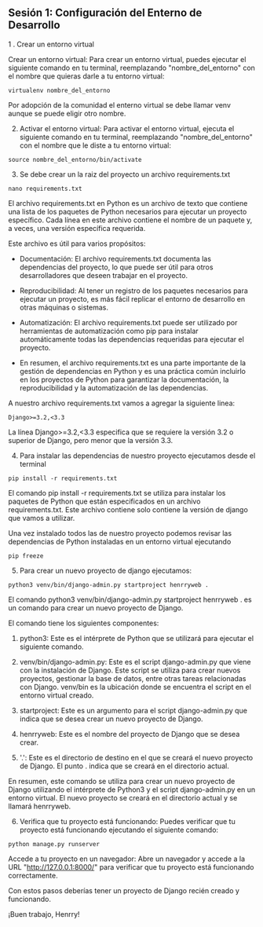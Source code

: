 ## Sesión 1: Configuración del Enterno de Desarrollo

1 . Crear un entorno virtual

Crear un entorno virtual: Para crear un entorno virtual, puedes ejecutar el siguiente comando en tu terminal, reemplazando "nombre_del_entorno" con el nombre que quieras darle a tu entorno virtual:

````
virtualenv nombre_del_entorno
````

Por adopción de la comunidad el enterno virtual se debe llamar venv
aunque se puede eligir otro nombre.

2. Activar el entorno virtual: Para activar el entorno virtual, ejecuta el siguiente comando en tu terminal, reemplazando "nombre_del_entorno" con el nombre que le diste a tu entorno virtual:


`````
source nombre_del_entorno/bin/activate
`````

3. Se debe crear un la raiz del proyecto un archivo requirements.txt

`````
nano requirements.txt
`````

El archivo requirements.txt en Python es un archivo de texto que contiene una lista de los paquetes de Python necesarios para ejecutar un proyecto específico. Cada línea en este archivo contiene el nombre de un paquete y, a veces, una versión específica requerida.

Este archivo es útil para varios propósitos:

- Documentación: El archivo requirements.txt documenta las dependencias del proyecto, lo que puede ser útil para otros desarrolladores que deseen trabajar en el proyecto.

- Reproducibilidad: Al tener un registro de los paquetes necesarios para ejecutar un proyecto, es más fácil replicar el entorno de desarrollo en otras máquinas o sistemas.

- Automatización: El archivo requirements.txt puede ser utilizado por herramientas de automatización como pip para instalar automáticamente todas las dependencias requeridas para ejecutar el proyecto.

- En resumen, el archivo requirements.txt es una parte importante de la gestión de dependencias en Python y es una práctica común incluirlo en los proyectos de Python para garantizar la documentación, la reproducibilidad y la automatización de las dependencias.

A nuestro archivo requirements.txt vamos a agregar la siguiente linea:

`````
Django>=3.2,<3.3
`````

La línea Django>=3.2,<3.3 especifica que se requiere la versión 3.2 o superior de Django, pero menor que la versión 3.3.

4. Para instalar las dependencias de nuestro proyecto ejecutamos desde el terminal

`````
pip install -r requirements.txt
``````

El comando pip install -r requirements.txt se utiliza para instalar los paquetes de Python que están especificados en un archivo requirements.txt. Este archivo contiene solo contiene la versión de django que vamos a utilizar. 

Una vez instalado todos las de nuestro proyecto podemos revisar las dependencias de Python instaladas en un entorno virtual ejecutando

`````
pip freeze
`````

5. Para crear un nuevo proyecto de django ejecutamos:

``````
python3 venv/bin/django-admin.py startproject henrryweb .
``````

El comando python3 venv/bin/django-admin.py startproject henrryweb . es un comando para crear un nuevo proyecto de Django.

El comando tiene los siguientes componentes:

1. python3: Este es el intérprete de Python que se utilizará para ejecutar el siguiente comando.

2. venv/bin/django-admin.py: Este es el script django-admin.py que viene con la instalación de Django. Este script se utiliza para crear nuevos proyectos, gestionar la base de datos, entre otras tareas relacionadas con Django. venv/bin es la ubicación donde se encuentra el script en el entorno virtual creado.

3. startproject: Este es un argumento para el script django-admin.py que indica que se desea crear un nuevo proyecto de Django.

4. henrryweb: Este es el nombre del proyecto de Django que se desea crear.

5. '.': Este es el directorio de destino en el que se creará el nuevo proyecto de Django. El punto . indica que se creará en el directorio actual.

En resumen, este comando se utiliza para crear un nuevo proyecto de Django utilizando el intérprete de Python3 y el script django-admin.py en un entorno virtual. El nuevo proyecto se creará en el directorio actual y se llamará henrryweb.

6. Verifica que tu proyecto está funcionando: Puedes verificar que tu proyecto está funcionando ejecutando el siguiente comando:

`````
python manage.py runserver
`````

Accede a tu proyecto en un navegador: Abre un navegador y accede a la URL "http://127.0.0.1:8000/" para verificar que tu proyecto está funcionando correctamente.

Con estos pasos deberías tener un proyecto de Django recién creado y funcionando.

¡Buen trabajo, Henrry!
